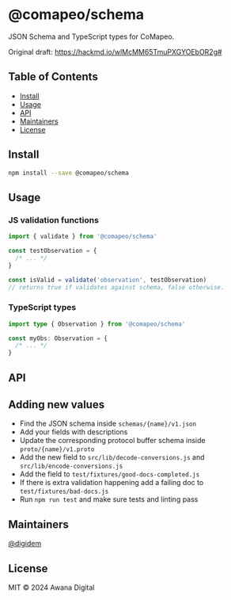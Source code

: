 # @comapeo/schema

JSON Schema and TypeScript types for CoMapeo.

Original draft: https://hackmd.io/wlMcMM65TmuPXGYOEbOR2g#

## Table of Contents

- [Install](#install)
- [Usage](#usage)
- [API](#api)
- [Maintainers](#maintainers)
- [License](#license)

## Install

```sh
npm install --save @comapeo/schema
```

## Usage

### JS validation functions

```js
import { validate } from '@comapeo/schema'

const testObservation = {
  /* ... */
}

const isValid = validate('observation', testObservation)
// returns true if validates against schema, false otherwise.
```

### TypeScript types

```typescript
import type { Observation } from '@comapeo/schema'

const myObs: Observation = {
  /* ... */
}
```

## API

## Adding new values

- Find the JSON schema inside `schemas/{name}/v1.json`
- Add your fields with descriptions
- Update the corresponding protocol buffer schema inside `proto/{name}/v1.proto`
- Add the new field to `src/lib/decode-conversions.js` and `src/lib/encode-conversions.js`
- Add the field to `test/fixtures/good-docs-completed.js`
- If there is extra validation happening add a failing doc to `test/fixtures/bad-docs.js`
- Run `npm run test` and make sure tests and linting pass

## Maintainers

[@digidem](https://github.com/digidem)

## License

MIT © 2024 Awana Digital
